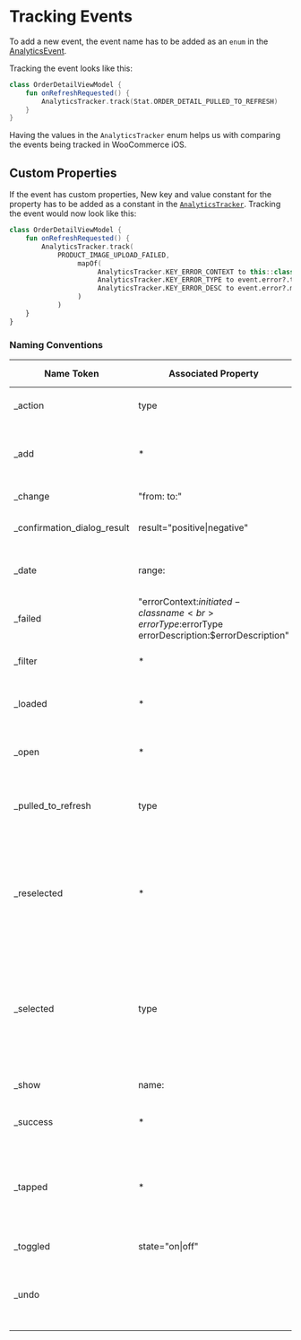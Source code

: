 # Tracking Events

To add a new event, the event name has to be added as an `enum` in the [AnalyticsEvent](../WooCommerce/src/main/kotlin/com/woocommerce/android/analytics/AnalyticsEvent.kt).

Tracking the event looks like this:

```kotlin
class OrderDetailViewModel {
    fun onRefreshRequested() {
        AnalyticsTracker.track(Stat.ORDER_DETAIL_PULLED_TO_REFRESH)
    }
}
```

Having the values in the `AnalyticsTracker` enum helps us with comparing the events being tracked in WooCommerce iOS.

## Custom Properties

If the event has custom properties, New key and value constant for the property has to be added as a constant in the [`AnalyticsTracker`](../WooCommerce/src/main/kotlin/com/woocommerce/android/analytics/AnalyticsTracker.kt). Tracking the event would now look like this:

```kotlin
class OrderDetailViewModel {
    fun onRefreshRequested() {
        AnalyticsTracker.track(
            PRODUCT_IMAGE_UPLOAD_FAILED,
                 mapOf(
                      AnalyticsTracker.KEY_ERROR_CONTEXT to this::class.java.simpleName,
                      AnalyticsTracker.KEY_ERROR_TYPE to event.error?.type?.toString(),
                      AnalyticsTracker.KEY_ERROR_DESC to event.error?.message
                 )
            )
    }
}
```

### Naming Conventions
| Name Token | Associated Property | Event Type | Description |
| --- | --- | --- | --- |
| _action | type | Action | When there are multiple actions |
| _add | * | Action | User request to add something new such as an order note |
| _change | "from: to:" | Action | When a value changes |
| _confirmation_dialog_result | result="positive\|negative" | View | Result of a confirmation dialog |
| _date | range: | Action | For a date range switcher in a graph or list |
| _failed | "errorContext:$initiated-classname<br>errorType:$errorType<br>errorDescription:$errorDescription" | Data | Errors for user initiated requests |
| _filter | * | Action | A list has been filtered or searched |
| _loaded | * | Data | The data to populate a view has loaded |
| _open | * | Action | An item from a list was opened by the user |
| _pulled_to_refresh | type | View | User gesture to do a manual refresh of the view |
| _reselected | * | View | The user reselected a bottom bar, tab, or dropdown/list option, option. Typically preceded by _tab_ or _bar_ |
| _selected | type | View | The user selected a bottom bar, tab, or dropdown/list option, option, Typically preceded by _tab_ or _bar_ |
| _show | name: | Action | Tracks views shown to the user |
| _success | * | Data | A successful user initiated request |
| _tapped | * | View | The user clicked on a clickable view, typically preceeded by _button_, _link_, _menu |
| _toggled | state="on\|off" | View | User toggled an option |
| _undo | | Action | The user chose to undo a previous action or change |
